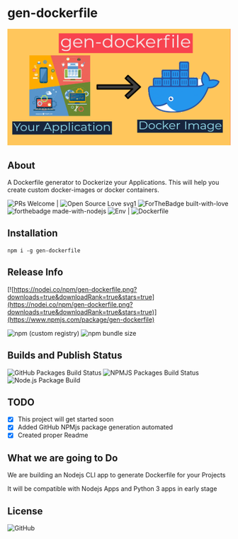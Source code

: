 # gen-dockerfile

![logo](https://raw.githubusercontent.com/DFCommunity/img-stack/master/Adobe_Post_20200912_0004510.9314596673956063.png)

## About

A Dockerfile generator to Dockerize your Applications.
This will help you create custom docker-images or docker containers.

![PRs Welcome](https://img.shields.io/badge/PRs-welcome-brightgreen.svg?style=flat-square) | ![Open Source Love svg1](https://badges.frapsoft.com/os/v1/open-source.svg?v=103)
![ForTheBadge built-with-love](http://ForTheBadge.com/images/badges/built-with-love.svg)
![forthebadge made-with-nodejs](http://ForTheBadge.com/images/badges/made-with-javascript.svg)
![Env](https://img.shields.io/badge/App%20Env-CLI%20compatible-yellow) | ![Dockerfile](https://img.shields.io/badge/Creates-Dockerfile-blue)

## Installation

```
npm i -g gen-dockerfile
```

## Release Info

[![https://nodei.co/npm/gen-dockerfile.png?downloads=true&downloadRank=true&stars=true](https://nodei.co/npm/gen-dockerfile.png?downloads=true&downloadRank=true&stars=true)](https://www.npmjs.com/package/gen-dockerfile)

![npm (custom registry)](https://img.shields.io/npm/v/gen-dockerfile/latest?style=for-the-badge)
![npm bundle size](https://img.shields.io/bundlephobia/min/gen-dockerfile?style=for-the-badge)

## Builds and Publish Status

![GitHub Packages Build Status](https://github.com/DFTECHSDEVCENTER/gen-dockerfile/workflows/GitHub%20Packages%20Build%20Status/badge.svg)
![NPMJS Packages Build Status](https://github.com/DFTECHSDEVCENTER/gen-dockerfile/workflows/NPMJS%20Packages%20Build%20Status/badge.svg)
![Node.js Package Build](https://github.com/DFTECHSDEVCENTER/gen-dockerfile/workflows/Node.js%20Package%20Build/badge.svg)

## TODO

- [x] This project will get started soon
- [x] Added GitHub NPMjs package generation automated
- [x] Created proper Readme

## What we are going to Do

We are building an Nodejs CLI app to generate Dockerfile for your Projects

It will be compatible with Nodejs Apps and Python 3 apps in early stage 

## License

![GitHub](https://img.shields.io/github/license/DFTECHSDEVCENTER/gen-dockerfile?style=for-the-badge)
